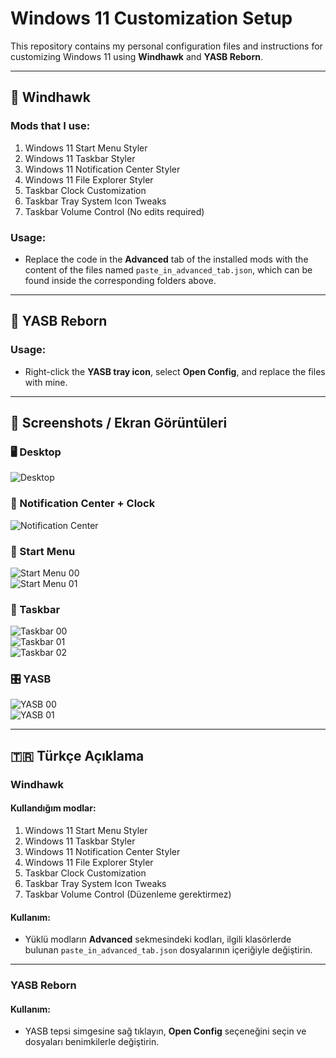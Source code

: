 # Windows 11 Customization Setup

This repository contains my personal configuration files and instructions for customizing Windows 11 using **Windhawk** and **YASB Reborn**.

---

## 🚀 Windhawk

### Mods that I use:
1. Windows 11 Start Menu Styler  
2. Windows 11 Taskbar Styler  
3. Windows 11 Notification Center Styler  
4. Windows 11 File Explorer Styler  
5. Taskbar Clock Customization  
6. Taskbar Tray System Icon Tweaks  
7. Taskbar Volume Control (No edits required)  

### Usage:
- Replace the code in the **Advanced** tab of the installed mods with the content of the files named `paste_in_advanced_tab.json`, which can be found inside the corresponding folders above.

---

## 🎨 YASB Reborn

### Usage:
- Right-click the **YASB tray icon**, select **Open Config**, and replace the files with mine.

---

## 📸 Screenshots / Ekran Görüntüleri

### 🖥️ Desktop
![Desktop](screenshots/desktop.png)

### 🔔 Notification Center + Clock
![Notification Center](screenshots/notification_center_plus_clock.png)

### 📂 Start Menu
![Start Menu 00](screenshots/start_menu-00.png)  
![Start Menu 01](screenshots/start-menu-01.png)

### 📌 Taskbar
![Taskbar 00](screenshots/taskbar-00.png)  
![Taskbar 01](screenshots/taskbar-01.png)  
![Taskbar 02](screenshots/taskbar-02.png)

### 🎛️ YASB
![YASB 00](screenshots/yasb-00.png)  
![YASB 01](screenshots/yasb-01.png)

---

## 🇹🇷 Türkçe Açıklama

### Windhawk

#### Kullandığım modlar:
1. Windows 11 Start Menu Styler  
2. Windows 11 Taskbar Styler  
3. Windows 11 Notification Center Styler  
4. Windows 11 File Explorer Styler  
5. Taskbar Clock Customization  
6. Taskbar Tray System Icon Tweaks  
7. Taskbar Volume Control (Düzenleme gerektirmez)  

#### Kullanım:
- Yüklü modların **Advanced** sekmesindeki kodları, ilgili klasörlerde bulunan `paste_in_advanced_tab.json` dosyalarının içeriğiyle değiştirin.  

---

### YASB Reborn

#### Kullanım:
- YASB tepsi simgesine sağ tıklayın, **Open Config** seçeneğini seçin ve dosyaları benimkilerle değiştirin.  
